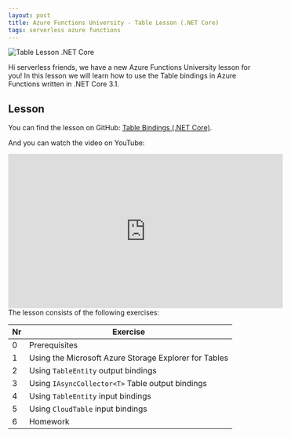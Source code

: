 ```yaml
---
layout: post
title: Azure Functions University - Table Lesson (.NET Core)
tags: serverless azure functions
---
```


<img class="u-max-full-width" itemprop="image" src="{{ site.url }}/assets/2021/01/17/AzureFunctionsUniversity_Table_Lesson_dotnetcore.png" alt="Table Lesson .NET Core">

Hi serverless friends, we have a new Azure Functions University lesson for you! In this lesson we will learn how to use the Table bindings in Azure Functions written in .NET Core 3.1.

<!--more-->

## Lesson

You can find the lesson on GitHub: [Table Bindings (.NET Core)](https://github.com/marcduiker/azure-functions-university/blob/main/lessons/dotnetcore31/table/README.md).

And you can watch the video on YouTube:

<iframe width="560" height="315" src="https://www.youtube.com/embed/xiNkCsupUTs" title="YouTube video player" frameborder="0" allow="accelerometer; autoplay; clipboard-write; encrypted-media; gyroscope; picture-in-picture" allowfullscreen></iframe>

<br>
The lesson consists of the following exercises:

|Nr|Exercise
|-|-
|0|Prerequisites
|1|Using the Microsoft Azure Storage Explorer for Tables
|2|Using `TableEntity` output bindings
|3|Using `IAsyncCollector<T>` Table output bindings
|4|Using `TableEntity` input bindings
|5|Using `CloudTable` input bindings
|6|Homework